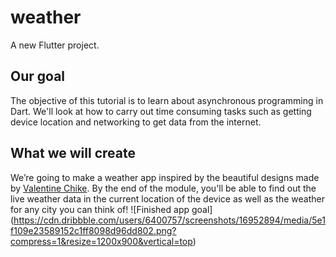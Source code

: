 # weather

A new Flutter project.

## Our goal

The objective of this tutorial is to learn about asynchronous programming in Dart. We'll look at how to carry out time consuming tasks such as getting device location and networking to get data from the internet.

## What we will create
We’re going to make a weather app inspired by the beautiful designs made by [Valentine Chike](https://dribbble.com/shots/16952894-Weather-App). By the end of the module, you'll be able to find out the live weather data in the current location of the device as well as the weather for any city you can think of!
![Finished app goal] (https://cdn.dribbble.com/users/6400757/screenshots/16952894/media/5e1f109e23589152c1ff8098d96dd802.png?compress=1&resize=1200x900&vertical=top)